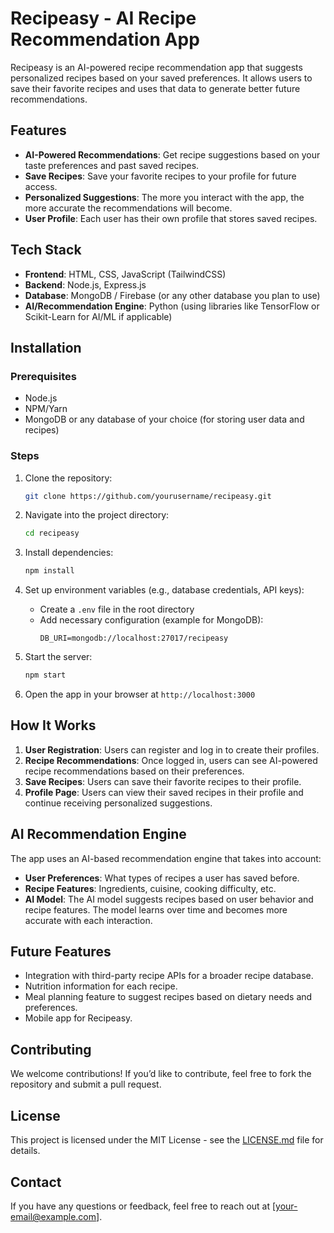 # Recipeasy - AI Recipe Recommendation App

Recipeasy is an AI-powered recipe recommendation app that suggests personalized recipes based on your saved preferences. It allows users to save their favorite recipes and uses that data to generate better future recommendations.

## Features

- **AI-Powered Recommendations**: Get recipe suggestions based on your taste preferences and past saved recipes.
- **Save Recipes**: Save your favorite recipes to your profile for future access.
- **Personalized Suggestions**: The more you interact with the app, the more accurate the recommendations will become.
- **User Profile**: Each user has their own profile that stores saved recipes.

## Tech Stack

- **Frontend**: HTML, CSS, JavaScript (TailwindCSS)
- **Backend**: Node.js, Express.js
- **Database**: MongoDB / Firebase (or any other database you plan to use)
- **AI/Recommendation Engine**: Python (using libraries like TensorFlow or Scikit-Learn for AI/ML if applicable)

## Installation

### Prerequisites

- Node.js
- NPM/Yarn
- MongoDB or any database of your choice (for storing user data and recipes)

### Steps

1. Clone the repository:
    ```bash
    git clone https://github.com/yourusername/recipeasy.git
    ```

2. Navigate into the project directory:
    ```bash
    cd recipeasy
    ```

3. Install dependencies:
    ```bash
    npm install
    ```

4. Set up environment variables (e.g., database credentials, API keys):
    - Create a `.env` file in the root directory
    - Add necessary configuration (example for MongoDB):
        ```
        DB_URI=mongodb://localhost:27017/recipeasy
        ```

5. Start the server:
    ```bash
    npm start
    ```

6. Open the app in your browser at `http://localhost:3000`

## How It Works

1. **User Registration**: Users can register and log in to create their profiles.
2. **Recipe Recommendations**: Once logged in, users can see AI-powered recipe recommendations based on their preferences.
3. **Save Recipes**: Users can save their favorite recipes to their profile.
4. **Profile Page**: Users can view their saved recipes in their profile and continue receiving personalized suggestions.

## AI Recommendation Engine

The app uses an AI-based recommendation engine that takes into account:
- **User Preferences**: What types of recipes a user has saved before.
- **Recipe Features**: Ingredients, cuisine, cooking difficulty, etc.
- **AI Model**: The AI model suggests recipes based on user behavior and recipe features. The model learns over time and becomes more accurate with each interaction.

## Future Features

- Integration with third-party recipe APIs for a broader recipe database.
- Nutrition information for each recipe.
- Meal planning feature to suggest recipes based on dietary needs and preferences.
- Mobile app for Recipeasy.

## Contributing

We welcome contributions! If you’d like to contribute, feel free to fork the repository and submit a pull request.

## License

This project is licensed under the MIT License - see the [LICENSE.md](LICENSE.md) file for details.

## Contact

If you have any questions or feedback, feel free to reach out at [your-email@example.com].
